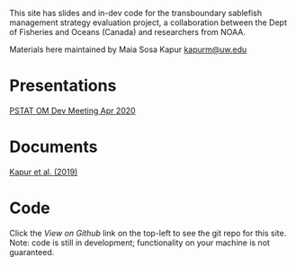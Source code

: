 This site has slides and in-dev code for the transboundary sablefish management strategy evaluation project, a collaboration between the Dept of Fisheries and Oceans (Canada) and researchers from NOAA.

Materials here maintained by Maia Sosa Kapur kapurm@uw.edu


# Presentations

[PSTAT OM Dev Meeting Apr 2020](./_presentations/KAPUR_OM_PSTAT-Apr2020.html)

# Documents
[Kapur et al. (2019)]("https://drive.google.com/open?id=1wHTYN1SiO5DMdUDDIKLY70evRyN7AR_B")

# Code
Click the *View on Github* link on the top-left to see the git repo for this site. Note: code is still in development; functionality on your machine is not guaranteed.
